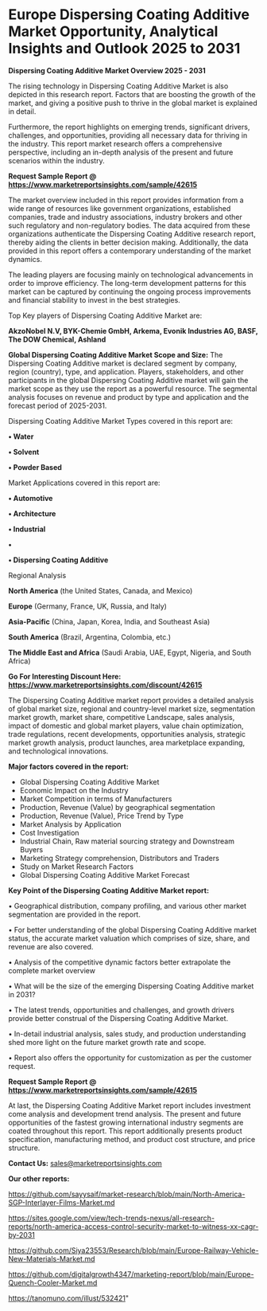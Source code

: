# Europe Dispersing Coating Additive Market Opportunity, Analytical Insights and Outlook 2025 to 2031

<Strong> Dispersing Coating Additive Market Overview 2025 - 2031</strong>

The rising technology in Dispersing Coating Additive Market is also depicted in this research report. Factors that are boosting the growth of the market, and giving a positive push to thrive in the global market is explained in detail.

Furthermore, the report highlights on emerging trends, significant drivers, challenges, and opportunities, providing all necessary data for thriving in the industry. This report market research offers a comprehensive perspective, including an in-depth analysis of the present and future scenarios within the industry.

<strong>Request Sample Report @ <a href=https://www.marketreportsinsights.com/sample/42615>https://www.marketreportsinsights.com/sample/42615</a></strong>

The market overview included in this report provides information from a wide range of resources like government organizations, established companies, trade and industry associations, industry brokers and other such regulatory and non-regulatory bodies. The data acquired from these organizations authenticate the Dispersing Coating Additive research report, thereby aiding the clients in better decision making. Additionally, the data provided in this report offers a contemporary understanding of the market dynamics.

The leading players are focusing mainly on technological advancements in order to improve efficiency. The long-term development patterns for this market can be captured by continuing the ongoing process improvements and financial stability to invest in the best strategies.

Top Key players of Dispersing Coating Additive Market are:

<strong>AkzoNobel N.V, BYK-Chemie GmbH, Arkema, Evonik Industries AG, BASF, The DOW Chemical, Ashland</strong>

<strong><b>Global Dispersing Coating Additive Market Scope and Size:</b></strong>
The Dispersing Coating Additive market is declared segment by company, region (country), type, and application. Players, stakeholders, and other participants in the global Dispersing Coating Additive market will gain the market scope as they use the report as a powerful resource. The segmental analysis focuses on revenue and product by type and application and the forecast period of 2025-2031.

Dispersing Coating Additive Market Types covered in this report are:

<strong>•  Water

•  Solvent

•  Powder Based</strong>

Market Applications covered in this report are:

<strong>•  Automotive

•  Architecture

•  Industrial

•  

•  Dispersing Coating Additive</strong> 

Regional Analysis

<strong>North America</strong> (the United States, Canada, and Mexico)

<strong>Europe</strong> (Germany, France, UK, Russia, and Italy)

<strong>Asia-Pacific</strong> (China, Japan, Korea, India, and Southeast Asia)

<strong>South America</strong> (Brazil, Argentina, Colombia, etc.)

<strong>The Middle East and Africa</strong> (Saudi Arabia, UAE, Egypt, Nigeria, and South Africa)

<strong>Go For Interesting Discount Here: <a href=https://www.marketreportsinsights.com/discount/42615>https://www.marketreportsinsights.com/discount/42615</a></strong>

The Dispersing Coating Additive market report provides a detailed analysis of global market size, regional and country-level market size, segmentation market growth, market share, competitive Landscape, sales analysis, impact of domestic and global market players, value chain optimization, trade regulations, recent developments, opportunities analysis, strategic market growth analysis, product launches, area marketplace expanding, and technological innovations.

<strong><b>Major factors covered in the report:</b></strong>
<ul>
  <li>Global Dispersing Coating Additive Market </li>
  <li>Economic Impact on the Industry</li>
  <li>Market Competition in terms of Manufacturers</li>
  <li>Production, Revenue (Value) by geographical segmentation</li>
  <li>Production, Revenue (Value), Price Trend by Type</li>
  <li>Market Analysis by Application</li>
  <li>Cost Investigation</li>
  <li>Industrial Chain, Raw material sourcing strategy and Downstream Buyers</li>
  <li>Marketing Strategy comprehension, Distributors and Traders</li>
  <li>Study on Market Research Factors</li>
  <li>Global Dispersing Coating Additive Market Forecast</li>
</ul>

<strong><b>Key Point of the Dispersing Coating Additive Market report:</b></strong>

• Geographical distribution, company profiling, and various other market segmentation are provided in the report.

• For better understanding of the global Dispersing Coating Additive market status, the accurate market valuation which comprises of size, share, and revenue are also covered.

• Analysis of the competitive dynamic factors better extrapolate the complete market overview

• What will be the size of the emerging Dispersing Coating Additive market in 2031?

• The latest trends, opportunities and challenges, and growth drivers provide better construal of the Dispersing Coating Additive Market.

• In-detail industrial analysis, sales study, and production understanding shed more light on the future market growth rate and scope.

• Report also offers the opportunity for customization as per the customer request.

<strong>Request Sample Report @ <a href=https://www.marketreportsinsights.com/sample/42615>https://www.marketreportsinsights.com/sample/42615</a></strong>

At last, the Dispersing Coating Additive Market report includes investment come analysis and development trend analysis. The present and future opportunities of the fastest growing international industry segments are coated throughout this report. This report additionally presents product specification, manufacturing method, and product cost structure, and price structure.

<strong>Contact Us:</strong>
sales@marketreportsinsights.com

<strong>Our other reports:</strong>

<a href=https://github.com/sayysaif/market-research/blob/main/North-America-SGP-Interlayer-Films-Market.md>https://github.com/sayysaif/market-research/blob/main/North-America-SGP-Interlayer-Films-Market.md</a>

<a href=https://sites.google.com/view/tech-trends-nexus/all-research-reports/north-america-access-control-security-market-to-witness-xx-cagr-by-2031>https://sites.google.com/view/tech-trends-nexus/all-research-reports/north-america-access-control-security-market-to-witness-xx-cagr-by-2031</a>

<a href=https://github.com/Siya23553/Research/blob/main/Europe-Railway-Vehicle-New-Materials-Market.md>https://github.com/Siya23553/Research/blob/main/Europe-Railway-Vehicle-New-Materials-Market.md</a>

<a href=https://github.com/digitalgrowth4347/marketing-report/blob/main/Europe-Quench-Cooler-Market.md>https://github.com/digitalgrowth4347/marketing-report/blob/main/Europe-Quench-Cooler-Market.md</a>

<a href=https://tanomuno.com/illust/532421>https://tanomuno.com/illust/532421</a>"

